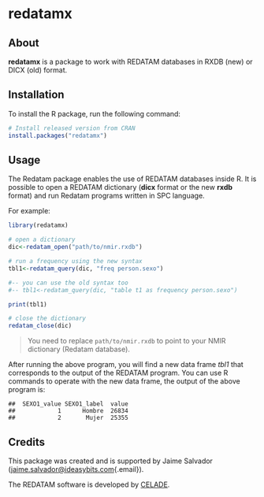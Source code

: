 # redatamx

## About

**redatamx** is a package to work with REDATAM databases in RXDB (new) or DICX (old) format.

## Installation

To install the R package, run the following command:

``` r
# Install released version from CRAN
install.packages("redatamx")
```

## Usage

The Redatam package enables the use of REDATAM databases inside R. It is possible to open a REDATAM dictionary (**dicx** format or the new **rxdb** format) and run Redatam programs written in SPC language.

For example:

``` r
library(redatamx)

# open a dictionary
dic<-redatam_open("path/to/nmir.rxdb")

# run a frequency using the new syntax
tbl1<-redatam_query(dic, "freq person.sexo")

#-- you can use the old syntax too
#-- tbl1<-redatam_query(dic, "table t1 as frequency person.sexo")

print(tbl1)

# close the dictionary
redatam_close(dic)
```

> You need to replace `path/to/nmir.rxdb` to point to your NMIR dictionary (Redatam database).

After running the above program, you will find a new data frame *tbl1* that corresponds to the output of the REDATAM program. You can use R commands to operate with the new data frame, the output of the above program is:

```         
##  SEXO1_value SEXO1_label  value
##            1      Hombre  26834
##            2       Mujer  25355
```

## Credits

This package was created and is supported by Jaime Salvador ([jaime.salvador\@ideasybits.com](mailto:jaime.salvador@ideasybits.com){.email}).

The REDATAM software is developed by [CELADE](https://redatam.org/).
